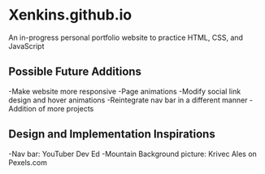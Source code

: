 # Xenkins.github.io
An in-progress personal portfolio website to practice HTML, CSS, and JavaScript <br />
## Possible Future Additions 
-Make website more responsive
-Page animations
-Modify social link design and hover animations
-Reintegrate nav bar in a different manner
-Addition of more projects
## Design and Implementation Inspirations
-Nav bar: YouTuber Dev Ed
-Mountain Background picture: Krivec Ales on Pexels.com

